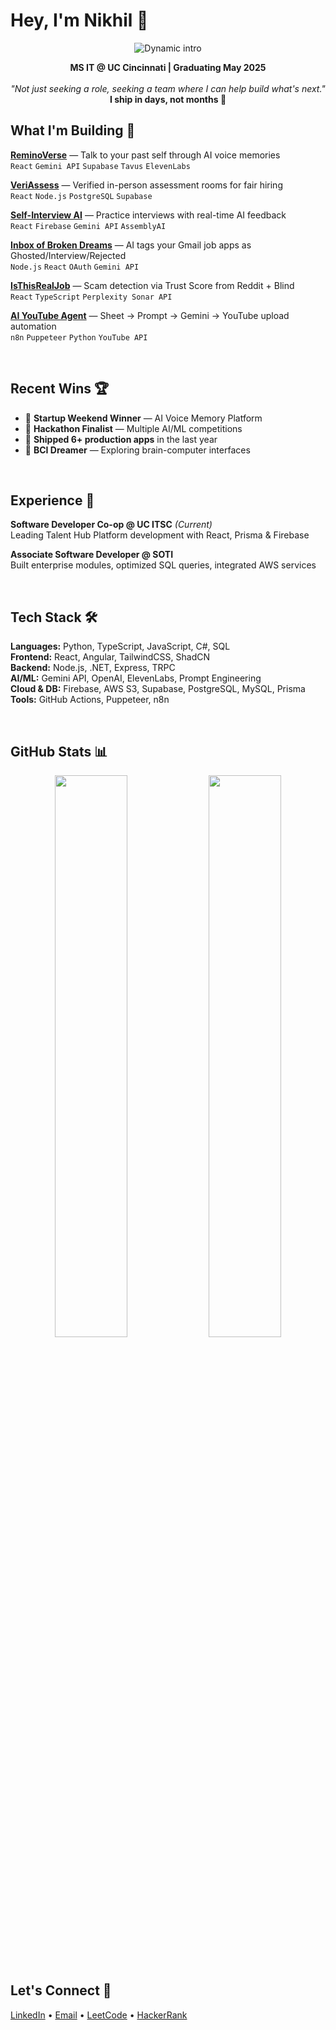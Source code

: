 # Hey, I'm Nikhil 👋

<p align="center">
  <img src="https://readme-typing-svg.demolab.com?font=Fira+Code&weight=600&size=20&duration=3000&pause=1000&color=F97316&center=true&vCenter=true&width=700&lines=Full-Stack+Engineer+building+AI-powered+solutions;AI+Engineer+building+AI-powered+solutions;Vibe+Coder+building+AI-powered+solutions;Software+Developer+building+AI-powered+solutions;Who+has+AI+as+my+co-founder;Who+has+AI+as+my+Assistant;Who+can+use+AI+to+its+fullest" alt="Dynamic intro" />
</p>
<p align="center">
  <b>MS IT @ UC Cincinnati | Graduating May 2025</b><br/>
  <br/>
  <i>"Not just seeking a role, seeking a team where I can help build what's next."</i><br/>
  <b>I ship in days, not months 🚀</b>
</p>

## What I'm Building 🚀

**[ReminoVerse](https://reminoverse.org/)** — Talk to your past self through AI voice memories  
`React` `Gemini API` `Supabase` `Tavus` `ElevenLabs`

**[VeriAssess](https://veriassess.org/)** — Verified in-person assessment rooms for fair hiring  
`React` `Node.js` `PostgreSQL` `Supabase`

**[Self-Interview AI](https://self-interview-41520.web.app/)** — Practice interviews with real-time AI feedback  
`React` `Firebase` `Gemini API` `AssemblyAI`

**[Inbox of Broken Dreams](https://ibd-autorejector.web.app/)** — AI tags your Gmail job apps as Ghosted/Interview/Rejected  
`Node.js` `React` `OAuth` `Gemini API`

**[IsThisRealJob](https://youtu.be/e6PmvEEZWjg)** — Scam detection via Trust Score from Reddit + Blind  
`React` `TypeScript` `Perplexity Sonar API`

**[AI YouTube Agent](https://www.youtube.com/watch?v=higMr-IcuYk)** — Sheet → Prompt → Gemini → YouTube upload automation  
`n8n` `Puppeteer` `Python` `YouTube API`

<br/>

## Recent Wins 🏆

- 🥇 **Startup Weekend Winner** — AI Voice Memory Platform
- 🎯 **Hackathon Finalist** — Multiple AI/ML competitions
- 🚢 **Shipped 6+ production apps** in the last year
- 🧠 **BCI Dreamer** — Exploring brain-computer interfaces

<br/>

## Experience 💼

**Software Developer Co-op @ UC ITSC** *(Current)*  
Leading Talent Hub Platform development with React, Prisma & Firebase

**Associate Software Developer @ SOTI**  
Built enterprise modules, optimized SQL queries, integrated AWS services

<br/>

## Tech Stack 🛠️

**Languages:** Python, TypeScript, JavaScript, C#, SQL  
**Frontend:** React, Angular, TailwindCSS, ShadCN  
**Backend:** Node.js, .NET, Express, TRPC  
**AI/ML:** Gemini API, OpenAI, ElevenLabs, Prompt Engineering  
**Cloud & DB:** Firebase, AWS S3, Supabase, PostgreSQL, MySQL, Prisma  
**Tools:** GitHub Actions, Puppeteer, n8n

<br/>

## GitHub Stats 📊

<p align="center">
  <img src="https://github-readme-stats.vercel.app/api?username=NikhilTeja2000&show_icons=true&theme=dark&hide_border=true" width="48%" />
  <img src="https://github-readme-streak-stats.herokuapp.com?user=NikhilTeja2000&theme=dark&hide_border=true" width="48%" />
</p>

<br/>

## Let's Connect 🤝

[LinkedIn](https://www.linkedin.com/in/nikhiltejachilakabattina) • [Email](mailto:nikhil.chilakabattina@gmail.com) • [LeetCode](https://leetcode.com/u/chnt0002/) • [HackerRank](https://www.hackerrank.com/profile/chnt0002)

